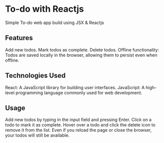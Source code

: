 # To-do with Reactjs
Simple To-do web app build using JSX & Reactjs

## Features
Add new todos.
Mark todos as complete.
Delete todos.
Offline functionality: Todos are saved locally in the browser, allowing them to persist even when offline.
## Technologies Used
React: A JavaScript library for building user interfaces.
JavaScript: A high-level programming language commonly used for web development.

## Usage
Add new todos by typing in the input field and pressing Enter.
Click on a todo to mark it as complete.
Hover over a todo and click the delete icon to remove it from the list.
Even if you reload the page or close the browser, your todos will still be available.
